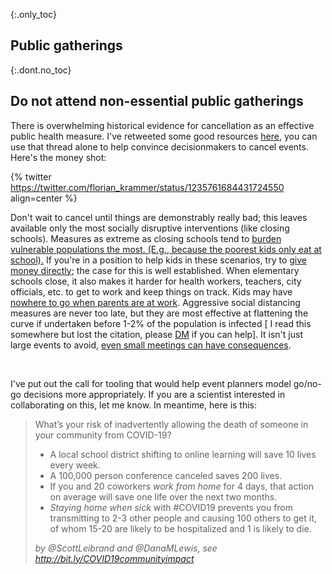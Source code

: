 {:.only_toc}
## Public gatherings

{:.dont.no_toc}
## Do not attend non-essential public gatherings

There is overwhelming historical evidence for cancellation as an effective public health measure. I've retweeted some good resources
[here](https://twitter.com/joshmich/status/1235906489921007616), you can use that thread alone to help convince decisionmakers to cancel events.
Here's the money shot:

{% twitter https://twitter.com/florian_krammer/status/1235761684431724550 align=center %}

Don't wait to cancel until things are demonstrably really bad; this leaves available only the most socially disruptive interventions (like closing schools). Measures as extreme as closing schools tend to [burden vulnerable populations the most. (E.g., because the poorest kids only
eat at school).](https://twitter.com/AWhitTwit/status/1236010269605687296) If you're in a position to help kids in these scenarios, try to [give money directly](https://twitter.com/ClintSmithIII/status/1237004025331167233); the case for this is well established. When elementary schools close, it also makes it harder for health workers, teachers, city officials, etc. to get to work and keep things on track. Kids may have [nowhere to go
when parents are at work](https://twitter.com/AWhitTwit/status/1236010269605687296). Aggressive social distancing measures are never too late, but they are most effective at flattening the curve if undertaken before 1-2% of the population is infected \[ I read this somewhere but lost the citation, please [DM](https://twitter.com/figgyjam) if you can help\]. It isn't just large events to avoid, [even small meetings can have
consequences](https://www.bloomberg.com/news/articles/2020-03-06/biogen-employees-test-positive-for-covid-19-after-boston-meeting?utm_medium=social&utm_campaign=socialflow-organic&utm_source=twitter&cmpid=socialflow-twitter-business&utm_content=business).

 

I've put out the call for tooling that would help event planners model go/no-go decisions more appropriately. If you are a scientist interested in collaborating on this, let me know. In meantime, here is this:

> What’s your risk of inadvertently allowing the death of someone in your community from COVID-19?
> 	* A local school district shifting to online learning will save 10 lives every week.
> 	* A 100,000 person conference canceled saves 200 lives.
> 	* If you and 20 coworkers _work from home_ for 4 days, that action on average will save one life over the next two months.
> 	* _Staying home when sick_ with #COVID19 prevents you from transmitting to 2-3 other people and causing 100 others to get it, of whom 15-20 are likely to be hospitalized and 1 is likely to die.
> 
> _by @ScottLeibrand and @DanaMLewis, see http://bit.ly/COVID19communityimpact_